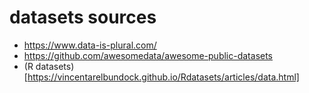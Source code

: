 # datasets sources

 - https://www.data-is-plural.com/
 - https://github.com/awesomedata/awesome-public-datasets
 - (R datasets)[https://vincentarelbundock.github.io/Rdatasets/articles/data.html]
